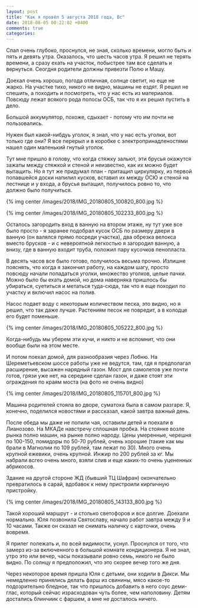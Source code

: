 ```yaml
---
layout: post
title: "Как я провёл 5 августа 2018 года, Вс"
date: 2018-08-05 00:22:02 +0400
comments: true
categories: 
---
```

Спал очень глубоко, проснулся, не зная, сколько времени, могло быть и пять и девять утра. Оказалось, что шесть часов утра. Я решил не терять времени, а сразу ехать на участок, побыстрее там все сделать и вернуться. Сеогдня родители должны привезти Полю и Машу.

Доехал очень хорошо, погода отличная, солнце светит, но еще не жарко. На участке тихо, никого не видно, машины не ездят. Я решил не спешить, а походить и посмотреть, что у нас есть из материалов. Повсюду лежат всякого рода полосы ОСБ, так что я их решил пустить в дело.


Большой аккумулятор, похоже, сдыхает - потому что им почти не пользовались.

Нужен был какой-нибдуь уголок, я знал, что у нас есть уголки, вот только где они? Я все перерыл и в коробке с электропринадленостями нашел один маленький гнутый уголок.

Тут мне пришло в голову, что когда стяжку зальют, эти брусья окажутся зажаты между стяжкой и стеной и неизвестно, как их можно будет вытащить. Но я тут же придумал план - притащил циркулярку, из первой попавшейся доски напилил кусков, вставил их между ОСЮ и стеной на лестнице и у входа, а брусья вытащил, получилось ровно то, что должно было получиться.

{% img center /images/2018/IMG_20180805_100820_800.jpg %}

{% img center /images/2018/IMG_20180805_102233_800.jpg %}

Осталось загородить вход в ванную на втором этаже, ну тут уже все было просто - я заранее подобрал кусок ОСБ по размеру двери в ванную (он валялся прямо посреди участка), два обрезка велокса вместо брусков - и с невероятной легкостью я загородил ванную, а внизу, где в ванную входит труба, положил пару кусочков пенопласта. 

В десять часов все было готово, получилось весьма прочно. Излишне пояснять, что когда я закончил работу, на каждом шагу, просто повсюду начали попадаться уголки, множество уголков, целые пачки. Можно было бы ехать домой, но дома наверняка пришлось бы убираться, суетиться и метаться туда-сюда, так что я еще походил по участку и включил насос на полив.

Насос подает воду с некоторым количеством песка, это видно, но я решил, что так даже лучше. Растениям песок не повредит, а в колодце его будет поменьше.

{% img center /images/2018/IMG_20180805_105222_800.jpg %}

Когда-нибудь мы уберем эти кучи, и никто и не вспомнит, что они вообще были на этом месте.

И потом поехал домой, для разнообразия через Лобню. На Шереметьевском шоссе работы уже не ведутся, там, гдя я предполагал расширение, высажен нарядный газон. Мост для самолетов уже почти готов, грязи уже нет, на середине сделан газон, и даже стоят эти ограждения по краям моста (на фото не очень видно)

{% img center /images/2018/IMG_20180805_115701_800.jpg %}

Машина родителей стояла во дворе, суматоха была в самом разгаре. Я, конечно, поделился новостями и рассказал, какой завтра важный день.

После обеда мы даже не попили чая, оставили детей и поехали в Лианозово. На МКАДе навстречу сплошная пробка. На стоянке возле рынка полно машин, на рынке полно народу. Цены умеренные, черешня по 100-150, помидоры по 50-70 рублей, очень хорошие (такие как мы брали в Магнолии по 109 рублей, там лежат по 30). Много очень крупной ежевики, очень крупной. Инжир по 200 рублей за кг. Мы набрали всгео очень много, взяли слив и еще каких-то очень уцененных абрикосов.

Здание на другой стороне ЖД (бывший ТЦ Шафран) окончательно превратилось в сарай, вдобавок к нему пристроили кирпичную пристройку.

{% img center /images/2018/IMG_20180805_143133_800.jpg %}



Такой хороший маршрут - и столько светофоров и все долгие. Доехали нормально. Юля позвонила Святославу, начало работ завтра между 9 и 10 часами. Также он сказал не снимать наличку с карточки, очень вовремя.


Я прилег полежать и, по всей видимости, уснул. Проснулся от того, что замерз из-за включенного в большой комнате кондиционера. Я не знал, утро это или вечер, часы показывали ровно семь, никого не было видно. По солнцу я предположил, что это скорее вечер того же дня.

Через некоторое время пришла Юля с детьми, они ходили в Дикси. Мы немедленно принялись делать фарш из свинины, мясо какое-то подозрительно бледное, так что пришлось добавить в него соус деми-глас, который сейчас израсходован чуть более, чем наполовину. Детям достались блинчиик с фаршем, а мне не досталось ничего.